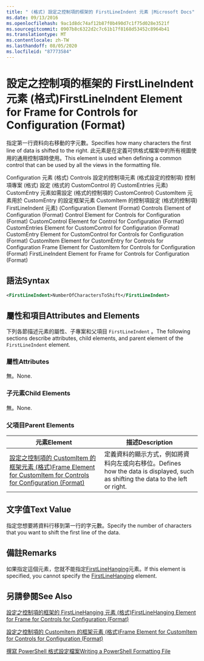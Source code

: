```yaml
---
title: " (格式) 設定之控制項的框架的 FirstLineIndent 元素 |Microsoft Docs"
ms.date: 09/13/2016
ms.openlocfilehash: 9ac1d8dc74af12b87f0b490d7c1f75d028e3521f
ms.sourcegitcommit: 0907b8c6322d2c7c61b17f8168d53452c8964b41
ms.translationtype: MT
ms.contentlocale: zh-TW
ms.lasthandoff: 08/05/2020
ms.locfileid: "87773584"
---
```

# <a name="firstlineindent-element-for-frame-for-controls-for-configuration-format"></a><span data-ttu-id="2f107-102">設定之控制項的框架的 FirstLineIndent 元素 (格式)</span><span class="sxs-lookup"><span data-stu-id="2f107-102">FirstLineIndent Element for Frame for Controls for Configuration (Format)</span></span>

<span data-ttu-id="2f107-103">指定第一行資料向右移動的字元數。</span><span class="sxs-lookup"><span data-stu-id="2f107-103">Specifies how many characters the first line of data is shifted to the right.</span></span> <span data-ttu-id="2f107-104">此元素是在定義可供格式檔案中的所有視圖使用的通用控制項時使用。</span><span class="sxs-lookup"><span data-stu-id="2f107-104">This element is used when defining a common control that can be used by all the views in the formatting file.</span></span>

<span data-ttu-id="2f107-105">Configuration 元素 (格式) Controls 設定的控制項元素 (格式設定的控制項) 控制項專案 (格式) 設定 (格式的 CustomControl 的 CustomEntries 元素) CustomEntry 元素如需設定 (格式的控制項的 CustomControl) CustomItem 元素用於 CustomEntry 的設定框架元素 CustomItem 的控制項設定 (格式的控制項) FirstLineIndent 元素)  (</span><span class="sxs-lookup"><span data-stu-id="2f107-105">Configuration Element (Format) Controls Element of Configuration (Format) Control Element for Controls for Configuration (Format) CustomControl Element for Control for Configuration (Format) CustomEntries Element for CustomControl for Configuration (Format) CustomEntry Element for CustomControl for Controls for Configuration (Format) CustomItem Element for CustomEntry for Controls for Configuration Frame Element for CustomItem for Controls for Configuration (Format) FirstLineIndent Element for Frame for Controls for Configuration (Format)</span></span>

## <a name="syntax"></a><span data-ttu-id="2f107-106">語法</span><span class="sxs-lookup"><span data-stu-id="2f107-106">Syntax</span></span>

```xml
<FirstLineIndent>NumberOfCharactersToShift</FirstLineIndent>
```

## <a name="attributes-and-elements"></a><span data-ttu-id="2f107-107">屬性和項目</span><span class="sxs-lookup"><span data-stu-id="2f107-107">Attributes and Elements</span></span>

<span data-ttu-id="2f107-108">下列各節描述元素的屬性、子專案和父項目 `FirstLineIndent` 。</span><span class="sxs-lookup"><span data-stu-id="2f107-108">The following sections describe attributes, child elements, and parent element of the `FirstLineIndent` element.</span></span>

### <a name="attributes"></a><span data-ttu-id="2f107-109">屬性</span><span class="sxs-lookup"><span data-stu-id="2f107-109">Attributes</span></span>

<span data-ttu-id="2f107-110">無。</span><span class="sxs-lookup"><span data-stu-id="2f107-110">None.</span></span>

### <a name="child-elements"></a><span data-ttu-id="2f107-111">子元素</span><span class="sxs-lookup"><span data-stu-id="2f107-111">Child Elements</span></span>

<span data-ttu-id="2f107-112">無。</span><span class="sxs-lookup"><span data-stu-id="2f107-112">None.</span></span>

### <a name="parent-elements"></a><span data-ttu-id="2f107-113">父項目</span><span class="sxs-lookup"><span data-stu-id="2f107-113">Parent Elements</span></span>

|<span data-ttu-id="2f107-114">元素</span><span class="sxs-lookup"><span data-stu-id="2f107-114">Element</span></span>|<span data-ttu-id="2f107-115">描述</span><span class="sxs-lookup"><span data-stu-id="2f107-115">Description</span></span>|
|-------------|-----------------|
|[<span data-ttu-id="2f107-116">設定之控制項的 CustomItem 的框架元素 (格式)</span><span class="sxs-lookup"><span data-stu-id="2f107-116">Frame Element for CustomItem for Controls for Configuration (Format)</span></span>](./frame-element-for-customitem-for-controls-for-configuration-format.md)|<span data-ttu-id="2f107-117">定義資料的顯示方式，例如將資料向左或向右移位。</span><span class="sxs-lookup"><span data-stu-id="2f107-117">Defines how the data is displayed, such as shifting the data to the left or right.</span></span>|

## <a name="text-value"></a><span data-ttu-id="2f107-118">文字值</span><span class="sxs-lookup"><span data-stu-id="2f107-118">Text Value</span></span>

<span data-ttu-id="2f107-119">指定您想要將資料行移到第一行的字元數。</span><span class="sxs-lookup"><span data-stu-id="2f107-119">Specify the number of characters that you want to shift the first line of the data.</span></span>

## <a name="remarks"></a><span data-ttu-id="2f107-120">備註</span><span class="sxs-lookup"><span data-stu-id="2f107-120">Remarks</span></span>

<span data-ttu-id="2f107-121">如果指定這個元素，您就不能指定[FirstLineHanging](./firstlinehanging-element-for-frame-for-controls-for-configuration-format.md)元素。</span><span class="sxs-lookup"><span data-stu-id="2f107-121">If this element is specified, you cannot specify the [FirstLineHanging](./firstlinehanging-element-for-frame-for-controls-for-configuration-format.md) element.</span></span>

## <a name="see-also"></a><span data-ttu-id="2f107-122">另請參閱</span><span class="sxs-lookup"><span data-stu-id="2f107-122">See Also</span></span>

[<span data-ttu-id="2f107-123">設定之控制項的框架的 FirstLineHanging 元素 (格式)</span><span class="sxs-lookup"><span data-stu-id="2f107-123">FirstLineHanging Element for Frame for Controls for Configuration (Format)</span></span>](./firstlinehanging-element-for-frame-for-controls-for-configuration-format.md)

[<span data-ttu-id="2f107-124">設定之控制項的 CustomItem 的框架元素 (格式)</span><span class="sxs-lookup"><span data-stu-id="2f107-124">Frame Element for CustomItem for Controls for Configuration (Format)</span></span>](./frame-element-for-customitem-for-controls-for-configuration-format.md)

[<span data-ttu-id="2f107-125">撰寫 PowerShell 格式設定檔案</span><span class="sxs-lookup"><span data-stu-id="2f107-125">Writing a PowerShell Formatting File</span></span>](./writing-a-powershell-formatting-file.md)
